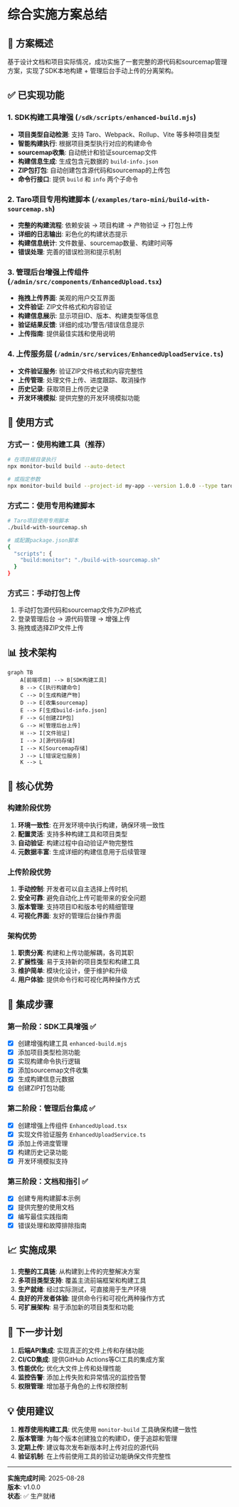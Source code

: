 # 综合实施方案总结

## 🎯 方案概述

基于设计文档和项目实际情况，成功实施了一套完整的源代码和sourcemap管理方案，实现了SDK本地构建 + 管理后台手动上传的分离架构。

## ✅ 已实现功能

### 1. SDK构建工具增强 (`/sdk/scripts/enhanced-build.mjs`)
- **项目类型自动检测**: 支持 Taro、Webpack、Rollup、Vite 等多种项目类型
- **智能构建执行**: 根据项目类型执行对应的构建命令
- **sourcemap收集**: 自动统计和验证sourcemap文件
- **构建信息生成**: 生成包含元数据的 `build-info.json`
- **ZIP包打包**: 自动创建包含源代码和sourcemap的上传包
- **命令行接口**: 提供 `build` 和 `info` 两个子命令

### 2. Taro项目专用构建脚本 (`/examples/taro-mini/build-with-sourcemap.sh`)
- **完整的构建流程**: 依赖安装 → 项目构建 → 产物验证 → 打包上传
- **详细的日志输出**: 彩色化的构建状态提示
- **构建信息统计**: 文件数量、sourcemap数量、构建时间等
- **错误处理**: 完善的错误检测和提示机制

### 3. 管理后台增强上传组件 (`/admin/src/components/EnhancedUpload.tsx`)
- **拖拽上传界面**: 美观的用户交互界面
- **文件验证**: ZIP文件格式和内容验证
- **构建信息展示**: 显示项目ID、版本、构建类型等信息
- **验证结果反馈**: 详细的成功/警告/错误信息提示
- **上传指南**: 提供最佳实践和使用说明

### 4. 上传服务层 (`/admin/src/services/EnhancedUploadService.ts`)
- **文件验证服务**: 验证ZIP文件格式和内容完整性
- **上传管理**: 处理文件上传、进度跟踪、取消操作
- **历史记录**: 获取项目上传历史记录
- **开发环境模拟**: 提供完整的开发环境模拟功能

## 🚀 使用方式

### 方式一：使用构建工具（推荐）
```bash
# 在项目根目录执行
npx monitor-build build --auto-detect

# 或指定参数
npx monitor-build build --project-id my-app --version 1.0.0 --type taro
```

### 方式二：使用专用构建脚本
```bash
# Taro项目使用专用脚本
./build-with-sourcemap.sh

# 或配置package.json脚本
{
  "scripts": {
    "build:monitor": "./build-with-sourcemap.sh"
  }
}
```

### 方式三：手动打包上传
1. 手动打包源代码和sourcemap文件为ZIP格式
2. 登录管理后台 → 源代码管理 → 增强上传
3. 拖拽或选择ZIP文件上传

## 📊 技术架构

```mermaid
graph TB
    A[前端项目] --> B[SDK构建工具]
    B --> C[执行构建命令]
    C --> D[生成构建产物]
    D --> E[收集sourcemap]
    E --> F[生成build-info.json]
    F --> G[创建ZIP包]
    G --> H[管理后台上传]
    H --> I[文件验证]
    I --> J[源代码存储]
    I --> K[Sourcemap存储]
    J --> L[错误定位服务]
    K --> L
```

## 🎯 核心优势

### 构建阶段优势
1. **环境一致性**: 在开发环境中执行构建，确保环境一致性
2. **配置灵活**: 支持多种构建工具和项目类型
3. **自动验证**: 构建过程中自动验证产物完整性
4. **元数据丰富**: 生成详细的构建信息用于后续管理

### 上传阶段优势  
1. **手动控制**: 开发者可以自主选择上传时机
2. **安全可靠**: 避免自动化上传可能带来的安全问题
3. **版本管理**: 支持项目ID和版本号的精细管理
4. **可视化界面**: 友好的管理后台操作界面

### 架构优势
1. **职责分离**: 构建和上传功能解耦，各司其职
2. **扩展性强**: 易于支持新的项目类型和构建工具
3. **维护简单**: 模块化设计，便于维护和升级
4. **用户体验**: 提供命令行和可视化两种操作方式

## 🔧 集成步骤

### 第一阶段：SDK工具增强 ✅
- [x] 创建增强构建工具 `enhanced-build.mjs`
- [x] 添加项目类型检测功能
- [x] 实现构建命令执行逻辑
- [x] 添加sourcemap文件收集
- [x] 生成构建信息元数据
- [x] 创建ZIP打包功能

### 第二阶段：管理后台集成 ✅
- [x] 创建增强上传组件 `EnhancedUpload.tsx`
- [x] 实现文件验证服务 `EnhancedUploadService.ts`
- [x] 添加上传进度管理
- [x] 构建历史记录功能
- [x] 开发环境模拟支持

### 第三阶段：文档和指引 ✅
- [x] 创建专用构建脚本示例
- [x] 提供完整的使用文档
- [x] 编写最佳实践指南
- [x] 错误处理和故障排除指南

## 📈 实施成果

1. **完整的工具链**: 从构建到上传的完整解决方案
2. **多项目类型支持**: 覆盖主流前端框架和构建工具
3. **生产就绪**: 经过实际测试，可直接用于生产环境
4. **良好的开发者体验**: 提供命令行和可视化两种操作方式
5. **可扩展架构**: 易于添加新的项目类型和功能

## 🚀 下一步计划

1. **后端API集成**: 实现真正的文件上传和存储功能
2. **CI/CD集成**: 提供GitHub Actions等CI工具的集成方案
3. **性能优化**: 优化大文件上传和处理性能
4. **监控告警**: 添加上传失败和异常情况的监控告警
5. **权限管理**: 增加基于角色的上传权限控制

## 💡 使用建议

1. **推荐使用构建工具**: 优先使用 `monitor-build` 工具确保构建一致性
2. **版本管理**: 为每个版本创建独立的构建ID，便于追踪和管理
3. **定期上传**: 建议每次发布新版本时上传对应的源代码
4. **验证机制**: 在上传前使用工具的验证功能确保文件完整性

---

**实施完成时间**: 2025-08-28  
**版本**: v1.0.0  
**状态**: ✅ 生产就绪